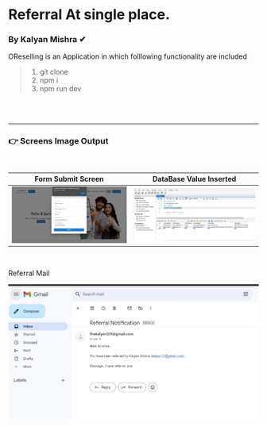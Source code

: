 <h1> Referral At single place.</h1>

### By Kalyan Mishra ✔

OReselling is an Application in which folllowing functionality are included<br>
> 1. git clone
> 2. npm i
> 3. npm run dev

  


<br><br>
<hr style="color:blue;">
<h3>👉 Screens Image Output</h3><br>


Form Submit Screen           |   DataBase Value Inserted
:-------------------------:|:-------------------------:
![](https://github.com/thekalyan001/Accredian-frontend-task/blob/main/public/homescreen.JPG)  |  ![](https://github.com/thekalyan001/Accredian-frontend-task/blob/main/public/dbinsert.JPG)

<br>

Referral Mail           
 
![](https://github.com/thekalyan001/Accredian-frontend-task/blob/main/public/email.JPG)   

<br>
